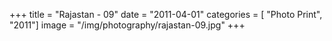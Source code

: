 +++
title = "Rajastan - 09"
date = "2011-04-01"
categories = [ "Photo Print", "2011"]
image = "/img/photography/rajastan-09.jpg"
+++

